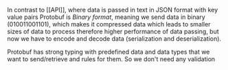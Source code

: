 In contrast to [[API]], where data is passed in text in JSON format with key value pairs
Protobuf is *Binary format*, meaning we send data in binary (010011001101), which makes it compressed data which  leads to smaller sizes of data to process therefore higher performance of data passing, but now we have to encode and decode data (serialization and deserialization).

Protobuf has strong typing with predefined data and data types that we want to send/retrieve and rules for them.
So we don't need any validation